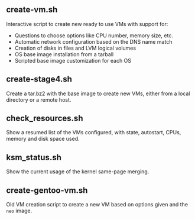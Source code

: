 ## create-vm.sh

Interactive script to create new ready to use VMs with support for:
  * Questions to choose options like CPU number, memory size, etc.
  * Automatic network configuration based on the DNS name match
  * Creation of disks in files and LVM logical volumes
  * OS base image installation from a tarball
  * Scripted base image customization for each OS

## create-stage4.sh

Create a tar.bz2 with the base image to create new VMs, either from a local directory or a remote host.

## check_resources.sh

Show a resumed list of the VMs configured, with state, autostart, CPUs, memory and disk space used.

## ksm_status.sh

Show the current usage of the kernel same-page merging.

## create-gentoo-vm.sh

Old VM creation script to create a new VM based on options given and the ``neo`` image.
